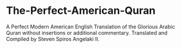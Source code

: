 # The-Perfect-American-Quran
A Perfect Modern American English Translation of the Glorious Arabic Quran without insertions or additional commentary. Translated and Compiled by Steven Spiros Angelaki II.
